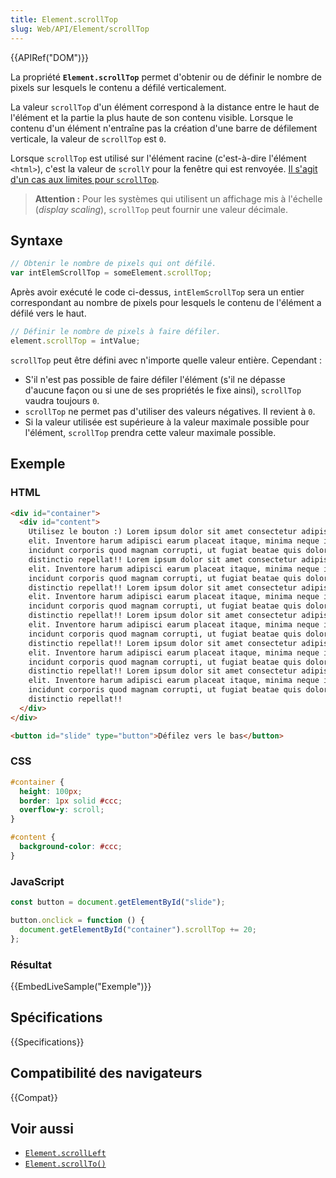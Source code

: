 ```yaml
---
title: Element.scrollTop
slug: Web/API/Element/scrollTop
---
```


{{APIRef("DOM")}}

La propriété **`Element.scrollTop`** permet d'obtenir ou de définir le nombre de pixels sur lesquels le contenu a défilé verticalement.

La valeur `scrollTop` d'un élément correspond à la distance entre le haut de l'élément et la partie la plus haute de son contenu visible. Lorsque le contenu d'un élément n'entraîne pas la création d'une barre de défilement verticale, la valeur de `scrollTop` est `0`.

Lorsque `scrollTop` est utilisé sur l'élément racine (c'est-à-dire l'élément `<html>`), c'est la valeur de `scrollY` pour la fenêtre qui est renvoyée. [Il s'agit d'un cas aux limites pour `scrollTop`](https://www.w3.org/TR/2016/WD-cssom-view-1-20160317/#dom-element-scrolltop).

> **Attention :** Pour les systèmes qui utilisent un affichage mis à l'échelle (_display scaling_), `scrollTop` peut fournir une valeur décimale.

## Syntaxe

```js
// Obtenir le nombre de pixels qui ont défilé.
var intElemScrollTop = someElement.scrollTop;
```

Après avoir exécuté le code ci-dessus, `intElemScrollTop` sera un entier correspondant au nombre de pixels pour lesquels le contenu de l'élément a défilé vers le haut.

```js
// Définir le nombre de pixels à faire défiler.
element.scrollTop = intValue;
```

`scrollTop` peut être défini avec n'importe quelle valeur entière. Cependant :

- S'il n'est pas possible de faire défiler l'élément (s'il ne dépasse d'aucune façon ou si une de ses propriétés le fixe ainsi), `scrollTop` vaudra toujours `0`.
- `scrollTop` ne permet pas d'utiliser des valeurs négatives. Il revient à `0`.
- Si la valeur utilisée est supérieure à la valeur maximale possible pour l'élément, `scrollTop` prendra cette valeur maximale possible.

## Exemple

### HTML

```html
<div id="container">
  <div id="content">
    Utilisez le bouton :) Lorem ipsum dolor sit amet consectetur adipisicing
    elit. Inventore harum adipisci earum placeat itaque, minima neque ipsam,
    incidunt corporis quod magnam corrupti, ut fugiat beatae quis dolor. Nisi,
    distinctio repellat!! Lorem ipsum dolor sit amet consectetur adipisicing
    elit. Inventore harum adipisci earum placeat itaque, minima neque ipsam,
    incidunt corporis quod magnam corrupti, ut fugiat beatae quis dolor. Nisi,
    distinctio repellat!! Lorem ipsum dolor sit amet consectetur adipisicing
    elit. Inventore harum adipisci earum placeat itaque, minima neque ipsam,
    incidunt corporis quod magnam corrupti, ut fugiat beatae quis dolor. Nisi,
    distinctio repellat!! Lorem ipsum dolor sit amet consectetur adipisicing
    elit. Inventore harum adipisci earum placeat itaque, minima neque ipsam,
    incidunt corporis quod magnam corrupti, ut fugiat beatae quis dolor. Nisi,
    distinctio repellat!! Lorem ipsum dolor sit amet consectetur adipisicing
    elit. Inventore harum adipisci earum placeat itaque, minima neque ipsam,
    incidunt corporis quod magnam corrupti, ut fugiat beatae quis dolor. Nisi,
    distinctio repellat!! Lorem ipsum dolor sit amet consectetur adipisicing
    elit. Inventore harum adipisci earum placeat itaque, minima neque ipsam,
    incidunt corporis quod magnam corrupti, ut fugiat beatae quis dolor. Nisi,
    distinctio repellat!!
  </div>
</div>

<button id="slide" type="button">Défilez vers le bas</button>
```

### CSS

```css
#container {
  height: 100px;
  border: 1px solid #ccc;
  overflow-y: scroll;
}

#content {
  background-color: #ccc;
}
```

### JavaScript

```js
const button = document.getElementById("slide");

button.onclick = function () {
  document.getElementById("container").scrollTop += 20;
};
```

### Résultat

{{EmbedLiveSample("Exemple")}}

## Spécifications

{{Specifications}}

## Compatibilité des navigateurs

{{Compat}}

## Voir aussi

- [`Element.scrollLeft`](/fr/docs/Web/API/Element/scrollLeft)
- [`Element.scrollTo()`](/fr/docs/Web/API/Element/scrollTo)

